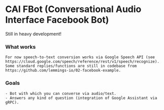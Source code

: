 # CAI FBot (Conversational Audio Interface Facebook Bot)

Still in heavy development!

### What works
	For now speech-to-text conversion works via Google Speech API (see https://cloud.google.com/speech/reference/rest/v1/speech/recognize). Some standard replies/functions are still in codebase from https://github.com/lemmings-io/02-facebook-example.

### Goals
	- Bot with which you can converse via audio/text.
	- Answers any kind of question (integration of Google Assistant via gRPC).

